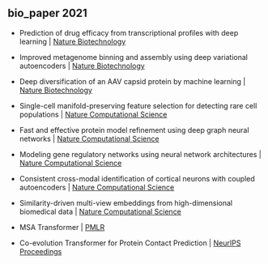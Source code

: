 ## bio_paper 2021
* Prediction of drug efficacy from transcriptional profiles with deep learning | [Nature Biotechnology](https://www.nature.com/articles/s41587-021-00946-z)
* Improved metagenome binning and assembly using deep variational autoencoders | [Nature Biotechnology](https://www.nature.com/articles/s41587-020-00777-4)
* Deep diversification of an AAV capsid protein by machine learning | [Nature Biotechnology](https://www.nature.com/articles/s41587-020-00793-4)

* Single-cell manifold-preserving feature selection for detecting rare cell populations | [Nature Computational Science](https://www.nature.com/articles/s43588-021-00070-7)
* Fast and effective protein model refinement using deep graph neural networks | [Nature Computational Science](https://www.nature.com/articles/s43588-021-00098-9)
* Modeling gene regulatory networks using neural network architectures | [Nature Computational Science](https://www.nature.com/articles/s43588-021-00099-8)
* Consistent cross-modal identification of cortical neurons with coupled autoencoders | [Nature Computational Science](https://www.nature.com/articles/s43588-021-00030-1)
* Similarity-driven multi-view embeddings from high-dimensional biomedical data | [Nature Computational Science](https://www.nature.com/articles/s43588-021-00029-8)
* MSA Transformer | [PMLR](http://proceedings.mlr.press/v139/rao21a.html)
* Co-evolution Transformer for Protein Contact Prediction | [NeurIPS Proceedings](https://proceedings.neurips.cc/paper/2021/hash/770f8e448d07586afbf77bb59f698587-Abstract.html)
